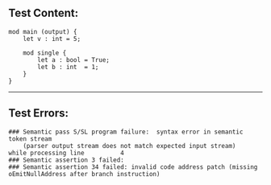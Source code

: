 
Test Content: 
-------------------------
```
mod main (output) {
    let v : int = 5;

    mod single {
        let a : bool = True;
        let b : int  = 1;
    }
}
```
------------------------

Test Errors:
-------------------------
```
### Semantic pass S/SL program failure:  syntax error in semantic token stream
    (parser output stream does not match expected input stream)
while processing line          4
### Semantic assertion 3 failed: 
### Semantic assertion 34 failed: invalid code address patch (missing oEmitNullAddress after branch instruction)
```
